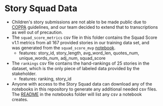 # Story Squad Data

- Children's story submissions are not able to be made public due to [COPPA](https://www.ecfr.gov/cgi-bin/text-idx?SID=4939e77c77a1a1a08c1cbf905fc4b409&node=16%3A1.0.1.3.36&rgn=div5) guidelines, and our team decided to extend that to transcriptions as well out of precaution. 
- The `squad_score_metrics` csv file in this folder contains the Squad Score v1.1 metrics from all 167 provided stories in our training data set, and was generated from the `squad_score_mvp` [notebook](../notebooks/squad_score_mvp.ipynb). 
   - features: story_id, story_length, avg_word_len, quotes_num, unique_words_num, adj_num, squad_score
- The `rankings` csv file contains the hand-rankings of 25 stories in the dataset, which is the only piece of labeled data provided by the stakeholder.
   - features: ranking, story_id
- Anyone with access to the Story Squad data can download any of the notebooks in this repository to generate any additional needed csv files. The [README](../notebooks) in the notebooks folder will list any csv a notebook creates.
